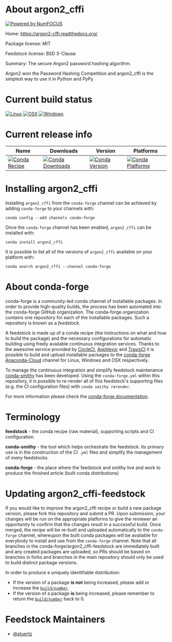 About argon2_cffi
=================

[![Powered by NumFOCUS](https://img.shields.io/badge/powered%20by-NumFOCUS-orange.svg?style=flat&colorA=E1523D&colorB=007D8A)](http://numfocus.org)

Home: https://argon2-cffi.readthedocs.org/

Package license: MIT

Feedstock license: BSD 3-Clause

Summary: The secure Argon2 password hashing algorithm.

Argon2 won the Password Hashing Competition and argon2_cffi is the simplest
way to use it in Python and PyPy


Current build status
====================

[![Linux](https://img.shields.io/circleci/project/github/conda-forge/argon2_cffi-feedstock/master.svg?label=Linux)](https://circleci.com/gh/conda-forge/argon2_cffi-feedstock)
[![OSX](https://img.shields.io/travis/conda-forge/argon2_cffi-feedstock/master.svg?label=macOS)](https://travis-ci.org/conda-forge/argon2_cffi-feedstock)
[![Windows](https://img.shields.io/appveyor/ci/conda-forge/argon2-cffi-feedstock/master.svg?label=Windows)](https://ci.appveyor.com/project/conda-forge/argon2-cffi-feedstock/branch/master)

Current release info
====================

| Name | Downloads | Version | Platforms |
| --- | --- | --- | --- |
| [![Conda Recipe](https://img.shields.io/badge/recipe-argon2_cffi-green.svg)](https://anaconda.org/conda-forge/argon2_cffi) | [![Conda Downloads](https://img.shields.io/conda/dn/conda-forge/argon2_cffi.svg)](https://anaconda.org/conda-forge/argon2_cffi) | [![Conda Version](https://img.shields.io/conda/vn/conda-forge/argon2_cffi.svg)](https://anaconda.org/conda-forge/argon2_cffi) | [![Conda Platforms](https://img.shields.io/conda/pn/conda-forge/argon2_cffi.svg)](https://anaconda.org/conda-forge/argon2_cffi) |

Installing argon2_cffi
======================

Installing `argon2_cffi` from the `conda-forge` channel can be achieved by adding `conda-forge` to your channels with:

```
conda config --add channels conda-forge
```

Once the `conda-forge` channel has been enabled, `argon2_cffi` can be installed with:

```
conda install argon2_cffi
```

It is possible to list all of the versions of `argon2_cffi` available on your platform with:

```
conda search argon2_cffi --channel conda-forge
```


About conda-forge
=================

conda-forge is a community-led conda channel of installable packages.
In order to provide high-quality builds, the process has been automated into the
conda-forge GitHub organization. The conda-forge organization contains one repository
for each of the installable packages. Such a repository is known as a *feedstock*.

A feedstock is made up of a conda recipe (the instructions on what and how to build
the package) and the necessary configurations for automatic building using freely
available continuous integration services. Thanks to the awesome service provided by
[CircleCI](https://circleci.com/), [AppVeyor](https://www.appveyor.com/)
and [TravisCI](https://travis-ci.org/) it is possible to build and upload installable
packages to the [conda-forge](https://anaconda.org/conda-forge)
[Anaconda-Cloud](https://anaconda.org/) channel for Linux, Windows and OSX respectively.

To manage the continuous integration and simplify feedstock maintenance
[conda-smithy](https://github.com/conda-forge/conda-smithy) has been developed.
Using the ``conda-forge.yml`` within this repository, it is possible to re-render all of
this feedstock's supporting files (e.g. the CI configuration files) with ``conda smithy rerender``.

For more information please check the [conda-forge documentation](https://conda-forge.org/docs/).

Terminology
===========

**feedstock** - the conda recipe (raw material), supporting scripts and CI configuration.

**conda-smithy** - the tool which helps orchestrate the feedstock.
                   Its primary use is in the construction of the CI ``.yml`` files
                   and simplify the management of *many* feedstocks.

**conda-forge** - the place where the feedstock and smithy live and work to
                  produce the finished article (built conda distributions)


Updating argon2_cffi-feedstock
==============================

If you would like to improve the argon2_cffi recipe or build a new
package version, please fork this repository and submit a PR. Upon submission,
your changes will be run on the appropriate platforms to give the reviewer an
opportunity to confirm that the changes result in a successful build. Once
merged, the recipe will be re-built and uploaded automatically to the
`conda-forge` channel, whereupon the built conda packages will be available for
everybody to install and use from the `conda-forge` channel.
Note that all branches in the conda-forge/argon2_cffi-feedstock are
immediately built and any created packages are uploaded, so PRs should be based
on branches in forks and branches in the main repository should only be used to
build distinct package versions.

In order to produce a uniquely identifiable distribution:
 * If the version of a package **is not** being increased, please add or increase
   the [``build/number``](https://conda.io/docs/user-guide/tasks/build-packages/define-metadata.html#build-number-and-string).
 * If the version of a package **is** being increased, please remember to return
   the [``build/number``](https://conda.io/docs/user-guide/tasks/build-packages/define-metadata.html#build-number-and-string)
   back to 0.

Feedstock Maintainers
=====================

* [@stuertz](https://github.com/stuertz/)


